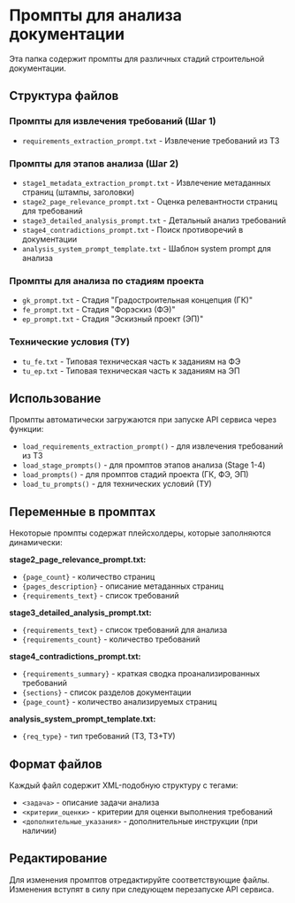 # Промпты для анализа документации

Эта папка содержит промпты для различных стадий строительной документации.

## Структура файлов

### Промпты для извлечения требований (Шаг 1)
- `requirements_extraction_prompt.txt` - Извлечение требований из ТЗ

### Промпты для этапов анализа (Шаг 2)
- `stage1_metadata_extraction_prompt.txt` - Извлечение метаданных страниц (штампы, заголовки)
- `stage2_page_relevance_prompt.txt` - Оценка релевантности страниц для требований
- `stage3_detailed_analysis_prompt.txt` - Детальный анализ требований
- `stage4_contradictions_prompt.txt` - Поиск противоречий в документации
- `analysis_system_prompt_template.txt` - Шаблон system prompt для анализа

### Промпты для анализа по стадиям проекта
- `gk_prompt.txt` - Стадия "Градостроительная концепция (ГК)"
- `fe_prompt.txt` - Стадия "Форэскиз (ФЭ)" 
- `ep_prompt.txt` - Стадия "Эскизный проект (ЭП)"

### Технические условия (ТУ)
- `tu_fe.txt` - Типовая техническая часть к заданиям на ФЭ
- `tu_ep.txt` - Типовая техническая часть к заданиям на ЭП

## Использование

Промпты автоматически загружаются при запуске API сервиса через функции:
- `load_requirements_extraction_prompt()` - для извлечения требований из ТЗ
- `load_stage_prompts()` - для промптов этапов анализа (Stage 1-4)
- `load_prompts()` - для промптов стадий проекта (ГК, ФЭ, ЭП)
- `load_tu_prompts()` - для технических условий (ТУ)

## Переменные в промптах

Некоторые промпты содержат плейсхолдеры, которые заполняются динамически:

**stage2_page_relevance_prompt.txt:**
- `{page_count}` - количество страниц
- `{pages_description}` - описание метаданных страниц
- `{requirements_text}` - список требований

**stage3_detailed_analysis_prompt.txt:**
- `{requirements_text}` - список требований для анализа
- `{requirements_count}` - количество требований

**stage4_contradictions_prompt.txt:**
- `{requirements_summary}` - краткая сводка проанализированных требований
- `{sections}` - список разделов документации
- `{page_count}` - количество анализируемых страниц

**analysis_system_prompt_template.txt:**
- `{req_type}` - тип требований (ТЗ, ТЗ+ТУ)

## Формат файлов

Каждый файл содержит XML-подобную структуру с тегами:
- `<задача>` - описание задачи анализа
- `<критерии_оценки>` - критерии для оценки выполнения требований
- `<дополнительные_указания>` - дополнительные инструкции (при наличии)

## Редактирование

Для изменения промптов отредактируйте соответствующие файлы. Изменения вступят в силу при следующем перезапуске API сервиса.

